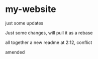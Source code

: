 # my-website

just some updates

Just some changes, will pull it as a rebase

all together a new readme at 2:12, conflict

amended